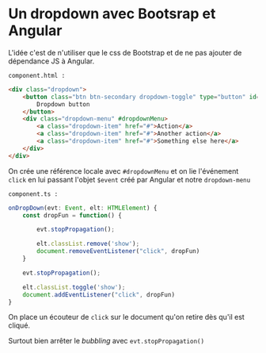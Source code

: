 # Un dropdown avec Bootsrap et Angular

L'idée c'est de n'utiliser que le css de Bootstrap et de ne pas ajouter de dépendance JS à Angular.

`component.html :`

```html
<div class="dropdown">
    <button class="btn btn-secondary dropdown-toggle" type="button" id="dropdownMenuButton" (click)="onDropDown($event,dropdownMenu)">
        Dropdown button
    </button>
    <div class="dropdown-menu" #dropdownMenu>
        <a class="dropdown-item" href="#">Action</a>
        <a class="dropdown-item" href="#">Another action</a>
        <a class="dropdown-item" href="#">Something else here</a>
    </div>
</div>
```

On crée une référence locale avec `#dropdownMenu` et on lie l'événement `click` en lui passant l'objet `$event` créé par Angular et notre `dropdown-menu`

`component.ts :`

```typescript
onDropDown(evt: Event, elt: HTMLElement) {
    const dropFun = function() {

        evt.stopPropagation();

        elt.classList.remove('show');
        document.removeEventListener("click", dropFun)
    }

    evt.stopPropagation();

    elt.classList.toggle('show');
    document.addEventListener("click", dropFun)
}
```

On place un écouteur de `click` sur le document qu'on retire dès qu'il est cliqué.

Surtout bien arrêter le *bubbling* avec `evt.stopPropagation()`